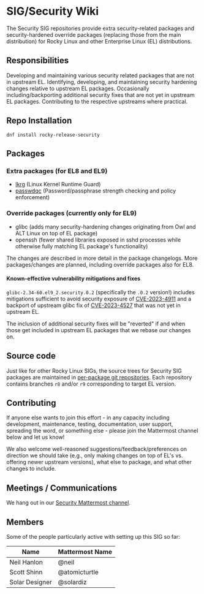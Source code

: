 # SIG/Security Wiki

The Security SIG repositories provide extra security-related packages and security-hardened override packages (replacing those from the main distribution) for Rocky Linux and other Enterprise Linux (EL) distributions.

## Responsibilities

Developing and maintaining various security related packages that are not in upstream EL. Identifying, developing, and maintaining security hardening changes relative to upstream EL packages. Occasionally including/backporting additional security fixes that are not yet in upstream EL packages. Contributing to the respective upstreams where practical.

## Repo Installation

```
dnf install rocky-release-security
```

## Packages

### Extra packages (for EL8 and EL9)

- [lkrg](https://lkrg.org) (Linux Kernel Runtime Guard)
- [passwdqc](https://www.openwall.com/passwdqc/) (Password/passphrase strength checking and policy enforcement)

### Override packages (currently only for EL9)

- glibc (adds many security-hardening changes originating from Owl and ALT Linux on top of EL package)
- openssh (fewer shared libraries exposed in sshd processes while otherwise fully matching EL package's functionality)

The changes are described in more detail in the package changelogs.
More packages/changes are planned, including override packages also for EL8.

#### Known-effective vulnerability mitigations and fixes

`glibc-2.34-60.el9_2.security.0.2` (specifically the `.0.2` version!) includes mitigations sufficient to avoid security exposure of [CVE-2023-4911](https://www.openwall.com/lists/oss-security/2023/10/03/2) and a backport of upstream glibc fix of [CVE-2023-4527](https://www.openwall.com/lists/oss-security/2023/09/25/1) that was not yet in upstream EL.

The inclusion of additional security fixes will be "reverted" if and when those get included in upstream EL packages that we rebase our changes on.

## Source code

Just like for other Rocky Linux SIGs, the source trees for Security SIG packages are maintained in [per-package git repositories](https://git.rockylinux.org/sig/security/src). Each repository contains branches `r8` and/or `r9` corresponding to target EL version.

## Contributing

If anyone else wants to join this effort - in any capacity including development, maintenance, testing, documentation, user support, spreading the word, or something else - please join the Mattermost channel below and let us know!

We also welcome well-reasoned suggestions/feedback/preferences on direction we should take (e.g., only making changes on top of EL's vs. offering newer upstream versions), what else to package, and what other changes to include.

## Meetings / Communications

We hang out in our [Security Mattermost channel](https://chat.rockylinux.org/rocky-linux/channels/security).

## Members

Some of the people particularly active with setting up this SIG so far:

| Name           | Mattermost Name |
|----------------|-----------------|
| Neil Hanlon    | @neil           |
| Scott Shinn    | @atomicturtle   |
| Solar Designer | @solardiz       |